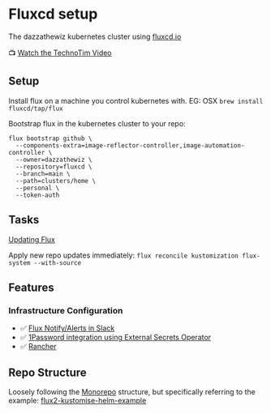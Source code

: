 # Fluxcd setup

The dazzathewiz kubernetes cluster using [fluxcd.io][fluxcd]

📺 [Watch the TechnoTim Video](https://www.youtube.com/watch?v=PFLimPh5-wo)

## Setup

Install flux on a machine you control kubernetes with. EG: OSX
```brew install fluxcd/tap/flux```

Bootstrap flux in the kubernetes cluster to your repo:
```
flux bootstrap github \
  --components-extra=image-reflector-controller,image-automation-controller \
  --owner=dazzathewiz \
  --repository=fluxcd \
  --branch=main \
  --path=clusters/home \
  --personal \
  --token-auth
  ```

## Tasks

[Updating Flux](https://docs.technotim.live/posts/update-flux/)

Apply new repo updates immediately: `flux reconcile kustomization flux-system --with-source`

## Features

### Infrastructure Configuration

- ✅ [Flux Notify/Alerts in Slack](infrastructure/configs)
- ✅ [1Password integration using External Secrets Operator](infrastructure/doc-1password)
- ✅ [Rancher](infrastructure/configs)

## Repo Structure

Loosely following the [Monorepo][flux-monorepo] structure, but specifically referring to the example:
 [flux2-kustomise-helm-example][flux2-kustomise-helm-example]

[fluxcd]: https://fluxcd.io/
[flux2-kustomise-helm-example]: https://github.com/fluxcd/flux2-kustomize-helm-example
[flux-monorepo]: https://fluxcd.io/flux/guides/repository-structure/#monorepo
